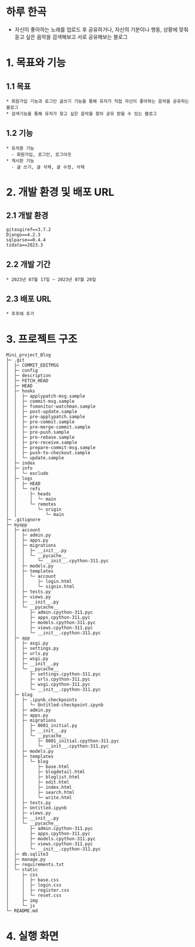 # 하루 한곡
  * 자신이 좋아하는 노래를 업로드 후 공유하거나, 자신의 기분이나 행동, 상황에 맞춰 듣고 싶은 음악을 검색해보고 서로 공유해보는 블로그

# 1. 목표와 기능
## 1.1 목표
    * 회원가입 기능과 로그인 글쓰기 기능을 통해 유저가 직접 자신이 좋아하는 음악을 공유하는 블로그
    * 검색기능을 통해 유저가 찾고 싶은 음악을 찾아 공유 받을 수 있는 블로그
## 1.2 기능
    * 유저용 기능
      - 회원가입, 로그인, 로그아웃
    * 게시판 기능
      - 글 쓰기, 글 삭제, 글 수정, 삭제

# 2. 개발 환경 및 배포 URL
## 2.1 개발 환경
```
gitasgiref==3.7.2
Django==4.2.3
sqlparse==0.4.4
tzdata==2023.3
```
## 2.2 개발 기간
    * 2023년 07월 17일 ~ 2023년 07월 20일

## 2.3 배포 URL
    * 추후에 추가

# 3. 프로젝트 구조
```
Mini_project_Blog
├─ .git
│  ├─ COMMIT_EDITMSG
│  ├─ config
│  ├─ description
│  ├─ FETCH_HEAD
│  ├─ HEAD
│  ├─ hooks
│  │  ├─ applypatch-msg.sample
│  │  ├─ commit-msg.sample
│  │  ├─ fsmonitor-watchman.sample
│  │  ├─ post-update.sample
│  │  ├─ pre-applypatch.sample
│  │  ├─ pre-commit.sample
│  │  ├─ pre-merge-commit.sample
│  │  ├─ pre-push.sample
│  │  ├─ pre-rebase.sample
│  │  ├─ pre-receive.sample
│  │  ├─ prepare-commit-msg.sample
│  │  ├─ push-to-checkout.sample
│  │  └─ update.sample
│  ├─ index
│  ├─ info
│  │  └─ exclude
│  ├─ logs
│  │  ├─ HEAD
│  │  └─ refs
│  │     ├─ heads
│  │     │  └─ main
│  │     └─ remotes
│  │        └─ origin
│  │           └─ main
├─ .gitignore
├─ myapp
│  ├─ account
│  │  ├─ admin.py
│  │  ├─ apps.py
│  │  ├─ migrations
│  │  │  ├─ __init__.py
│  │  │  └─ __pycache__
│  │  │     └─ __init__.cpython-311.pyc
│  │  ├─ models.py
│  │  ├─ templates
│  │  │  └─ account
│  │  │     ├─ login.html
│  │  │     └─ signin.html
│  │  ├─ tests.py
│  │  ├─ views.py
│  │  ├─ __init__.py
│  │  └─ __pycache__
│  │     ├─ admin.cpython-311.pyc
│  │     ├─ apps.cpython-311.pyc
│  │     ├─ models.cpython-311.pyc
│  │     ├─ views.cpython-311.pyc
│  │     └─ __init__.cpython-311.pyc
│  ├─ app
│  │  ├─ asgi.py
│  │  ├─ settings.py
│  │  ├─ urls.py
│  │  ├─ wsgi.py
│  │  ├─ __init__.py
│  │  └─ __pycache__
│  │     ├─ settings.cpython-311.pyc
│  │     ├─ urls.cpython-311.pyc
│  │     ├─ wsgi.cpython-311.pyc
│  │     └─ __init__.cpython-311.pyc
│  ├─ blog
│  │  ├─ .ipynb_checkpoints
│  │  │  └─ Untitled-checkpoint.ipynb
│  │  ├─ admin.py
│  │  ├─ apps.py
│  │  ├─ migrations
│  │  │  ├─ 0001_initial.py
│  │  │  ├─ __init__.py
│  │  │  └─ __pycache__
│  │  │     ├─ 0001_initial.cpython-311.pyc
│  │  │     └─ __init__.cpython-311.pyc
│  │  ├─ models.py
│  │  ├─ templates
│  │  │  └─ blog
│  │  │     ├─ base.html
│  │  │     ├─ blogdetail.html
│  │  │     ├─ bloglist.html
│  │  │     ├─ edit.html
│  │  │     ├─ index.html
│  │  │     ├─ search.html
│  │  │     └─ write.html
│  │  ├─ tests.py
│  │  ├─ Untitled.ipynb
│  │  ├─ views.py
│  │  ├─ __init__.py
│  │  └─ __pycache__
│  │     ├─ admin.cpython-311.pyc
│  │     ├─ apps.cpython-311.pyc
│  │     ├─ models.cpython-311.pyc
│  │     ├─ views.cpython-311.pyc
│  │     └─ __init__.cpython-311.pyc
│  ├─ db.sqlite3
│  ├─ manage.py
│  ├─ requirements.txt
│  └─ static
│     ├─ css
│     │  ├─ base.css
│     │  ├─ login.css
│     │  ├─ register.css
│     │  └─ reset.css
│     ├─ img
│     └─ js
└─ README.md
```
# 4. 실행 화면
